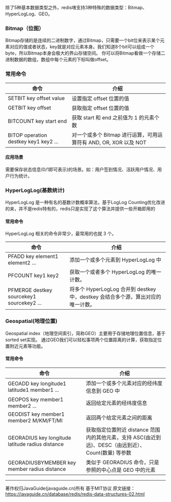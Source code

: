 除了5种基本数据类型之外，redis嗐支持3种特殊的数据类型：Bitmap、HyperLogLog、GEO。
### Bitmap（位图）
Bitmap存储的是连续的二进制数字，通过Bitmap，只需要一个bit位来表示某个元素对应的值或者状态，key就是对应元素本身。我们知道8个bit可以组成一个byte，所以Bitmap本身会极大的界山存储空间。
你可以将Bitmap看做一个存储二进制数据的数组，数组中每个元素的下标叫做offset。
### 常用命令

|命令|介绍|
|---|---|
|SETBIT key offset value|设置指定 offset 位置的值|
|GETBIT key offset|获取指定 offset 位置的值|
|BITCOUNT key start end|获取 start 和 end 之前值为 1 的元素个数|
|BITOP operation destkey key1 key2 ...|对一个或多个 Bitmap 进行运算，可用运算符有 AND, OR, XOR 以及 NOT|

#### 应用场景
需要保存状态信息(0/1即可表示)的场景。如：用户签到情况、活跃用户情况、用户行为统计。

### HyperLogLog(基数统计)
HyperLogLog 是一种有名的基数计数概率算法，基于LogLog Counting优化改进的来，并不是redis特有的，redis只是实现了这个算法并提供一些开箱即用的
####  常用命令
HyperLogLog 相关的命令非常少，最常用的也就 3 个。

|命令|介绍|
|---|---|
|PFADD key element1 element2 ...|添加一个或多个元素到 HyperLogLog 中|
|PFCOUNT key1 key2|获取一个或者多个 HyperLogLog 的唯一计数。|
|PFMERGE destkey sourcekey1 sourcekey2 ...|将多个 HyperLogLog 合并到 destkey 中，destkey 会结合多个源，算出对应的唯一计数。|

### Geospatial(地理位置)
Geospatial index（地理空间索引，简称GEO）主要用于存储地理位置信息，基于sorted set实现。
通过GEO我们可以轻松事项两个位置距离的计算，获取指定位置附近元素等功能。
#### 常用命令

|命令|介绍|
|---|---|
|GEOADD key longitude1 latitude1 member1 ...|添加一个或多个元素对应的经纬度信息到 GEO 中|
|GEOPOS key member1 member2 ...|返回给定元素的经纬度信息|
|GEODIST key member1 member2 M/KM/FT/MI|返回两个给定元素之间的距离|
|GEORADIUS key longitude latitude radius distance|获取指定位置附近 distance 范围内的其他元素，支持 ASC(由近到远)、DESC（由远到近）、Count(数量) 等参数|
|GEORADIUSBYMEMBER key member radius distance|类似于 GEORADIUS 命令，只是参照的中心点是 GEO 中的元素|

---

著作权归JavaGuide(javaguide.cn)所有 基于MIT协议 原文链接：https://javaguide.cn/database/redis/redis-data-structures-02.html